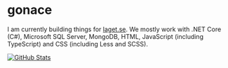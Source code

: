 # gonace
I am currently building things for [laget.se](https://www.laget.se). We mostly work with .NET Core (C#), Microsoft SQL Server, MongoDB, HTML, JavaScript (including TypeScript) and CSS (including Less and SCSS).

[![GitHub Stats](https://github-readme-stats.vercel.app/api?username=gonace&=include_all_commits=true&count_private=true&disable_animations=true&theme=darcula)](https://github.com/anuraghazra/github-readme-stats)
